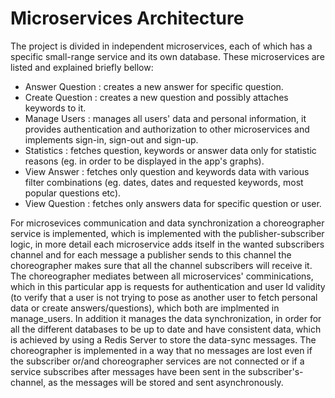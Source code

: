 # Microservices Architecture

The project is divided in independent microservices, each of which has a specific small-range service and its own database. These microservices are listed and explained briefly bellow:
  * Answer Question : creates a new answer for specific question.
  * Create Question : creates a new question and possibly attaches keywords to it.
  * Manage Users : manages all users' data and personal information, it provides authentication and authorization to other microservices and implements sign-in, sign-out and sign-up. 
  * Statistics : fetches question, keywords or answer data only for statistic reasons (eg. in order to be displayed in the app's graphs).
  * View Answer : fetches only question and keywords data with various filter combinations (eg. dates, dates and requested keywords, most popular questions etc).
  * View Question : fetches only answers data for specific question or user.

For microsevices communication and data synchronization a choreographer service is implemented, which is implemented with the publisher-subscriber logic, in more detail each microservice adds itself in the wanted subscribers channel and for each message a publisher sends to this channel the choreographer makes sure that all the channel subscribers will receive it. The choreographer mediates between all microservices' comminications, which in this particular app is requests for authentication and user Id validity (to verify that a user is not trying to pose as another user to fetch personal data or create answers/questions), which both are implmented in manage_users. In addition it manages the data synchronization, in order for all the different databases to be up to date and have consistent data, which is achieved by using a Redis Server to store the data-sync messages. The choreographer is implemented in a way that no messages are lost even if the subscriber or/and choreographer services are not connected or if a service subscribes after messages have been sent in the subscriber's-channel, as the messages will be stored and sent asynchronously.  
